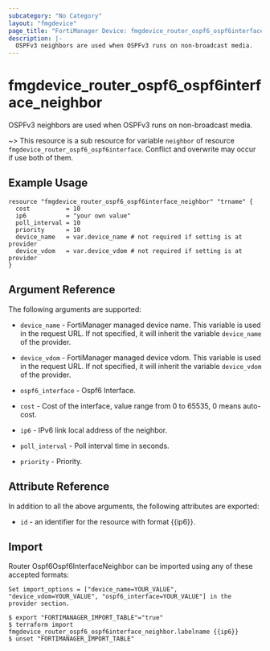 ```yaml
---
subcategory: "No Category"
layout: "fmgdevice"
page_title: "FortiManager Device: fmgdevice_router_ospf6_ospf6interface_neighbor"
description: |-
  OSPFv3 neighbors are used when OSPFv3 runs on non-broadcast media.
---
```


# fmgdevice_router_ospf6_ospf6interface_neighbor
OSPFv3 neighbors are used when OSPFv3 runs on non-broadcast media.

~> This resource is a sub resource for variable `neighbor` of resource `fmgdevice_router_ospf6_ospf6interface`. Conflict and overwrite may occur if use both of them.



## Example Usage

```hcl
resource "fmgdevice_router_ospf6_ospf6interface_neighbor" "trname" {
  cost          = 10
  ip6           = "your own value"
  poll_interval = 10
  priority      = 10
  device_name   = var.device_name # not required if setting is at provider
  device_vdom   = var.device_vdom # not required if setting is at provider
}
```

## Argument Reference


The following arguments are supported:

* `device_name` - FortiManager managed device name. This variable is used in the request URL. If not specified, it will inherit the variable `device_name` of the provider.
* `device_vdom` - FortiManager managed device vdom. This variable is used in the request URL. If not specified, it will inherit the variable `device_vdom` of the provider.
* `ospf6_interface` - Ospf6 Interface.

* `cost` - Cost of the interface, value range from 0 to 65535, 0 means auto-cost.
* `ip6` - IPv6 link local address of the neighbor.
* `poll_interval` - Poll interval time in seconds.
* `priority` - Priority.


## Attribute Reference

In addition to all the above arguments, the following attributes are exported:
* `id` - an identifier for the resource with format {{ip6}}.

## Import

Router Ospf6Ospf6InterfaceNeighbor can be imported using any of these accepted formats:
```
Set import_options = ["device_name=YOUR_VALUE", "device_vdom=YOUR_VALUE", "ospf6_interface=YOUR_VALUE"] in the provider section.

$ export "FORTIMANAGER_IMPORT_TABLE"="true"
$ terraform import fmgdevice_router_ospf6_ospf6interface_neighbor.labelname {{ip6}}
$ unset "FORTIMANAGER_IMPORT_TABLE"
```


